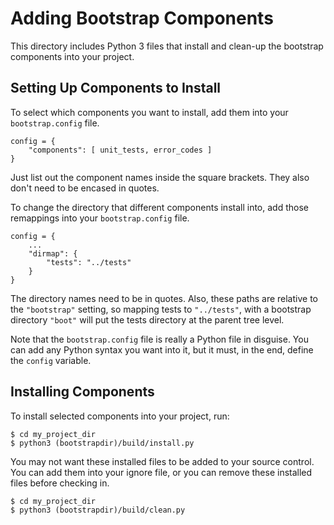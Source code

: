 # Adding Bootstrap Components

This directory includes Python 3 files that install and clean-up the bootstrap
components into your project.


## Setting Up Components to Install

To select which components you want to install, add them into your
`bootstrap.config` file.

```
config = {
	"components": [ unit_tests, error_codes ]
}
```

Just list out the component names inside the square brackets.  They also
don't need to be encased in quotes.

To change the directory that different components install into, add those
remappings into your `bootstrap.config` file.

```
config = {
	...
	"dirmap": {
		"tests": "../tests"
	}
}
```

The directory names need to be in quotes.  Also, these paths are relative to the
`"bootstrap"` setting, so mapping tests to `"../tests"`, with a bootstrap
directory `"boot"` will put the tests directory at the parent tree level.

Note that the `bootstrap.config` file is really a Python file in disguise.
You can add any Python syntax you want into it, but it must, in the end,
define the `config` variable.



## Installing Components

To install selected components into your project, run:

```
$ cd my_project_dir
$ python3 (bootstrapdir)/build/install.py
```

You may not want these installed files to be added to your source control.
You can add them into your ignore file, or you can remove these installed
files before checking in.

```
$ cd my_project_dir
$ python3 (bootstrapdir)/build/clean.py
```
